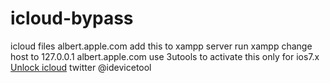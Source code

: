 # icloud-bypass
icloud files albert.apple.com
add this to xampp server 
run xampp change host to 127.0.0.1 albert.apple.com
use 3utools to activate 
this only for ios7.x
<a href="https://myicloud.info/unlock-icloud/" target="_blank" rel= "dofollow">Unlock icloud</a>
twitter @idevicetool
